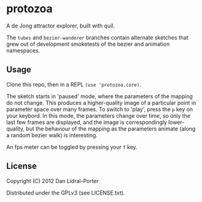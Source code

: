 # protozoa

A de Jong attractor explorer, built with quil.

The `tubes` and `bezier-wanderer` branches contain alternate sketches that grew
out of development smoketests of the bezier and animation namespaces.

## Usage

Clone this repo, then in a REPL `(use 'protozoa.core)`.

The sketch starts in 'paused' mode, where the parameters of the mapping do not
change. This produces a higher-quality image of a particular point in parameter
space over many frames. To switch to 'play', press the `p` key on your keybord.
In this mode, the parameters change over time, so only the last few frames are
displayed, and the image is correspondingly lower-quality, but the behaviour of
the mapping as the parameters animate (along a random bezier walk) is
interesting.

An fps meter can be toggled by pressing your `f` key.

## License

Copyright (C) 2012 Dan Lidral-Porter

Distributed under the GPLv3 (see LICENSE.txt).
